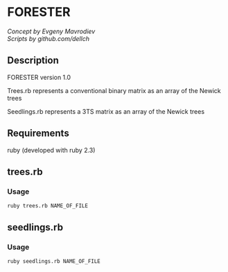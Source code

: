 # FORESTER
_Concept by Evgeny Mavrodiev_  
_Scripts by github.com/dellch_  
## Description
FORESTER version 1.0

Trees.rb represents a conventional binary matrix as an array of the Newick trees

Seedlings.rb 
represents a 3TS matrix as an array of the Newick trees

## Requirements
ruby (developed with ruby 2.3)

## trees.rb
### Usage
```
ruby trees.rb NAME_OF_FILE
```

## seedlings.rb
### Usage
```
ruby seedlings.rb NAME_OF_FILE
```
